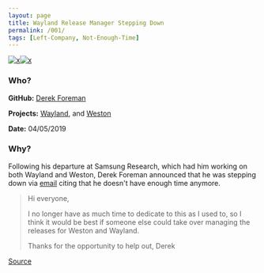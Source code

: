 ```yaml
---
layout: page
title: Wayland Release Manager Stepping Down
permalink: /001/
tags: [Left-Company, Not-Enough-Time]
---
```


[![x](https://img.shields.io/badge/-Not%20Enough%20Time-orange)](/#NETE)[![x](https://img.shields.io/badge/-Left%20Company%20Which%20Used%20Project-green)](/#LC)

### Who?

**GitHub:** [Derek Foreman](https://github.com/ManMower)

**Projects:** [Wayland](https://wayland.freedesktop.org/), and [Weston](https://wayland.freedesktop.org/)

**Date:** 04/05/2019

### Why?

Following his departure at Samsung Research, which had him working on both Wayland and Weston, Derek Foreman announced that he was stepping down via [email](https://lists.freedesktop.org/archives/wayland-devel/2019-April/040389.html) citing that he doesn't have enough time anymore. 

> Hi everyone,
>
> I no longer have as much time to dedicate to this as I used to, so I
> think it would be best if someone else could take over managing the
> releases for Weston and Wayland.
>
> Thanks for the opportunity to help out,
> Derek

[Source](https://phoronix.com/scan.php?page=news_item&px=Wayland-DF-Stepping-Down)

